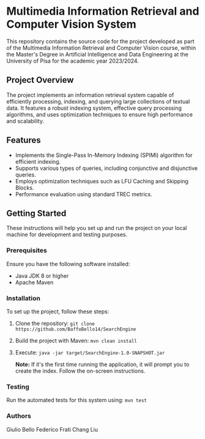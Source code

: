# Multimedia Information Retrieval and Computer Vision System

This repository contains the source code for the project developed as part of the Multimedia Information Retrieval and Computer Vision course, within the Master's Degree in Artificial Intelligence and Data Engineering at the University of Pisa for the academic year 2023/2024.

## Project Overview

The project implements an information retrieval system capable of efficiently processing, indexing, and querying large collections of textual data. It features a robust indexing system, effective query processing algorithms, and uses optimization techniques to ensure high performance and scalability.

## Features

- Implements the Single-Pass In-Memory Indexing (SPIMI) algorithm for efficient indexing.
- Supports various types of queries, including conjunctive and disjunctive queries.
- Employs optimization techniques such as LFU Caching and Skipping Blocks.
- Performance evaluation using standard TREC metrics.

## Getting Started

These instructions will help you set up and run the project on your local machine for development and testing purposes.

### Prerequisites

Ensure you have the following software installed:

- Java JDK 8 or higher
- Apache Maven

### Installation

To set up the project, follow these steps:

1. Clone the repository: `git clone https://github.com/BaffoBello14/SearchEngine`
2. Build the project with Maven: `mvn clean install`
3. Execute: `java -jar target/SearchEngine-1.0-SNAPSHOT.jar`

   **Note:**
   If it's the first time running the application, it will prompt you to create the index. Follow the on-screen instructions.

### Testing

Run the automated tests for this system using: `mvn test`

### Authors

Giulio Bello
Federico Frati
Chang Liu
